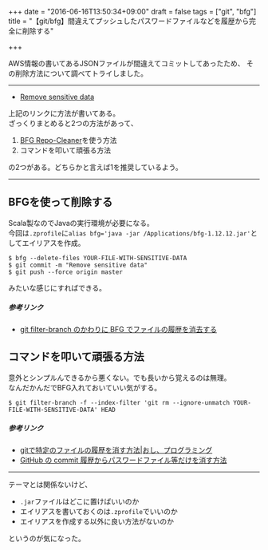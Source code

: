 +++
date = "2016-06-16T13:50:34+09:00"
draft = false
tags = ["git", "bfg"]
title = "【git/bfg】間違えてプッシュしたパスワードファイルなどを履歴から完全に削除する"

+++

AWS情報の書いてあるJSONファイルが間違えてコミットしてあったため、
その削除方法について調べてトライしました。

<hr>

- [Remove sensitive data](https://help.github.com/articles/remove-sensitive-data/)

上記のリンクに方法が書いてある。  
ざっくりまとめると2つの方法があって、

1. [BFG Repo-Cleaner](https://rtyley.github.io/bfg-repo-cleaner/)を使う方法
2. コマンドを叩いて頑張る方法

の2つがある。どちらかと言えば1を推奨しているよう。

<hr>

## BFGを使って削除する

Scala製なのでJavaの実行環境が必要になる。  
今回は`.zprofile`に`alias bfg='java -jar /Applications/bfg-1.12.12.jar'`としてエイリアスを作成。

```
$ bfg --delete-files YOUR-FILE-WITH-SENSITIVE-DATA
$ git commit -m "Remove sensitive data"
$ git push --force origin master
```

みたいな感じにすればできる。

##### 参考リンク

- [git filter-branch のかわりに BFG でファイルの履歴を消去する](http://blog.technolize.net/post/82283923159/git-filter-branch-%E3%81%AE%E3%81%8B%E3%82%8F%E3%82%8A%E3%81%AB-bfg-%E3%81%A7%E3%83%95%E3%82%A1%E3%82%A4%E3%83%AB%E3%81%AE%E5%B1%A5%E6%AD%B4%E3%82%92%E6%B6%88%E5%8E%BB%E3%81%99%E3%82%8B)


## コマンドを叩いて頑張る方法

意外とシンプルんできるから悪くない。でも長いから覚えるのは無理。  
なんだかんだでBFG入れておいていい気がする。

```
$ git filter-branch -f --index-filter 'git rm --ignore-unmatch YOUR-FILE-WITH-SENSITIVE-DATA' HEAD
```

##### 参考リンク

- [gitで特定のファイルの履歴を消す方法|おし、プログラミング](http://d.hatena.ne.jp/ichhi/20110825/1314300975)
- [GitHub の commit 履歴からパスワードファイル等だけを消す方法](http://qiita.com/MahoTakara/items/3b02bf55767a6372596e)

<hr>

テーマとは関係ないけど、

- `.jar`ファイルはどこに置けばいいのか
- エイリアスを書いておくのは`.zprofile`でいいのか
- エイリアスを作成する以外に良い方法がないのか

というのが気になった。
